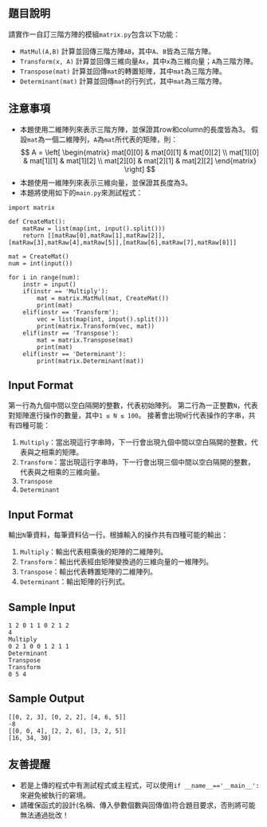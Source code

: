 ## 題目說明
請實作一自訂三階方陣的模組`matrix.py`包含以下功能：
* `MatMul(A,B)`
計算並回傳三階方陣`AB`，其中`A`、`B`皆為三階方陣。
* `Transform(x, A)`
計算並回傳三維向量`Ax`，其中`x`為三維向量；`A`為三階方陣。
* `Transpose(mat)`
計算並回傳`mat`的轉置矩陣，其中`mat`為三階方陣。
* `Determinant(mat)`
計算並回傳`mat`的行列式，其中`mat`為三階方陣。

## 注意事項
* 本題使用二維陣列來表示三階方陣，並保證其row和column的長度皆為3。
假設`mat`為一個二維陣列，`A`為`mat`所代表的矩陣，則：
$$
 A =
 \left[
 \begin{matrix}
   mat[0][0] & mat[0][1] & mat[0][2] \\
   mat[1][0] & mat[1][1] & mat[1][2] \\
   mat[2][0] & mat[2][1] & mat[2][2]
  \end{matrix}
  \right]
$$
* 本題使用一維陣列來表示三維向量，並保證其長度為3。
* 本題將使用如下的`main.py`來測試程式：
```python=
import matrix

def CreateMat():
    matRaw = list(map(int, input().split()))
    return [[matRaw[0],matRaw[1],matRaw[2]],[matRaw[3],matRaw[4],matRaw[5]],[matRaw[6],matRaw[7],matRaw[8]]]

mat = CreateMat()
num = int(input())

for i in range(num):
    instr = input()
    if(instr == 'Multiply'):
        mat = matrix.MatMul(mat, CreateMat())
        print(mat)
    elif(instr == 'Transform'):
        vec = list(map(int, input().split()))
        print(matrix.Transform(vec, mat))
    elif(instr == 'Transpose'):
        mat = matrix.Transpose(mat)
        print(mat)
    elif(instr == 'Determinant'):
        print(matrix.Determinant(mat))
```

## Input Format ##
第一行為九個中間以空白隔開的整數，代表初始陣列。
第二行為一正整數`N`，代表對矩陣進行操作的數量，其中`1 ≤ N ≤ 100`。
接著會出現`N`行代表操作的字串，共有四種可能：
1. `Multiply`：當出現這行字串時，下一行會出現九個中間以空白隔開的整數，代表與之相乘的矩陣。
2. `Transform`：當出現這行字串時，下一行會出現三個中間以空白隔開的整數，代表與之相乘的三維向量。
3. `Transpose`
4. `Determinant`
## Input Format ##
輸出`N`筆資料，每筆資料佔一行。根據輸入的操作共有四種可能的輸出：
1. `Multiply`：輸出代表相乘後的矩陣的二維陣列。
2. `Transform`：輸出代表經由矩陣變換過的三維向量的一維陣列。
3. `Transpose`：輸出代表轉置矩陣的二維陣列。
4. `Determinant`：輸出矩陣的行列式。
## Sample Input ##
```
1 2 0 1 1 0 2 1 2
4
Multiply
0 2 1 0 0 1 2 1 1
Determinant
Transpose
Transform
0 5 4
```
## Sample Output ##
```
[[0, 2, 3], [0, 2, 2], [4, 6, 5]]
-8
[[0, 0, 4], [2, 2, 6], [3, 2, 5]]
[16, 34, 30]
```
## 友善提醒 ##
* 若是上傳的程式中有測試程式或主程式，可以使用`if __name__=='__main__':`來避免被執行的窘境。
* 請確保函式的設計(名稱、傳入參數個數與回傳值)符合題目要求，否則將可能無法通過批改！